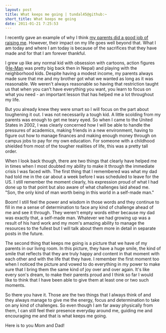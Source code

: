 ```yaml
---
layout: post
title: What keeps me going | tundal45@github:~
short_title: What keeps me going
date: 2011-01-21 7:25:53
---
```


I recently gave an example of why I think [my parents did a good job of
raising me]({{site.baseurl}}/on-choices-and-consequences.html). However,
their impact on my life goes well beyond that. What I am today and where
I am today is because of the sacrifices that they have made and for that
I am forever thankful.

I grew up like any normal kid with obsession with cartoons, action
figures ([He-Man](http://en.wikipedia.org/wiki/He-Man) was pretty big
back then in Nepal) and playing with the neighborhood kids. Despite
having a modest income, my parents always made sure that me and my
brother got what we wanted as long as it was reasonable. We weren't
always reasonable so having that restriction taught us that when you
can't have everything you want, you learn to focus on what you need - an
important lesson that has helped me a lot throughout my life.

But you already knew they were smart so I will focus on the part about
toughening it out. I was not necessarily a tough kid. A little scolding
from my parents was enough to get me teary eyed. So when I came to the
United States in 2002, I was clearly concerned how I will be able to
handle the pressures of academics, making friends in a new environment,
having to figure out how to manage finances and making enough money
through on campus jobs to pay for my own education. For someone with a
childhood shielded from most of the tougher realities of life, this was
a pretty tall order.

When I look back though, there are two things that clearly have helped
me in times when I most doubted my ability to make it through the
immediate crisis I was faced with. The first thing that I remembered was
what my dad had told me in the car about a week before I was scheduled
to leave for the US. I still remember the moment clearly, his expression
proud of what I had done up to that point but also aware of what
challenges laid ahead me. "Son, the only kind of man worth being in this
world in a self-made man."

Boom! I still feel the power and wisdom in those words and they continue
to fill in me a sense of determination to face any kind of challenge
ahead of me and see it through. They weren't empty words either because
my dad was exactly that, a self-made man. Whatever we had growing up was
a result of his hard work and my mom's amazing ability to manage the
resources to the fullest but I will talk about them more in detail in
separate posts in the future.

The second thing that keeps me going is a picture that we have of my
parents in our living room. In this picture, they have a huge smile, the
kind of smile that reflects that they are truly happy and content in
that moment with each other and with the life that they have. I remember
the first moment too when I noticed the picture and vowed to do
everything in my power to make sure that I bring them the same kind of
joy over and over again. It's like every son's dream, to make their
parents proud and I think so far I would like to think that I have been
able to give them at least one or two such moments.

So there you have it. Those are the two things that I always think of
and they always manage to give me the energy, focus and determination to
take on any kind of challenges. So even though I am far away physically
from them, I can still feel their presence everyday around me, guiding
me and encouraging me and that is what keeps me going.

Here is to you Mom and Dad!
